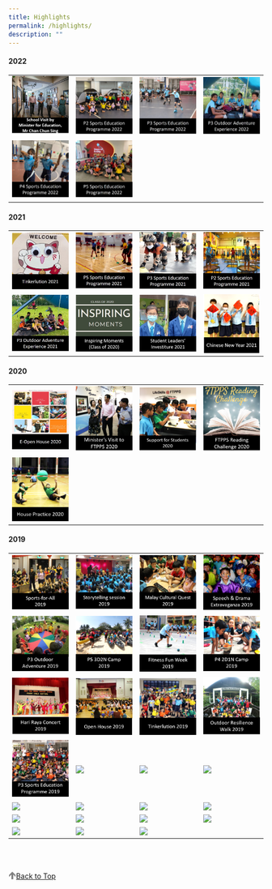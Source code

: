 ```yaml
---
title: Highlights
permalink: /highlights/
description: ""
---
```

#### 2022

<table>
	<tr>
		<td width="25%">
			<a href="/highlights/school-visit-by-minister-for-education-mr-chan-chun-sing">
				<img src="/images/Min%20visit%20logo.png"/>
			</a>
		</td>
		<td width="25%">
			<a href="/highlights/p2-sports-education-programme-2022">
				<img src="/images/Logo%20P2%20Sports%20Education%20Programme%202022.png"/>
			</a>
		</td>
		<td width="25%">
			<a href="/highlights/p3-sports-education-programme-2022">
				<img src="/images/Logo%20P3%20Sports%20Education%20Programme%202022.jpg"/>
			</a>
		</td>
		<td width="25%">
			<a href="/highlights/p3-outdoor-adventure-experience-2022">
				<img src="/images/Logo%20P3%20Outdoor%20Adventure%20Experience%202022.jpg"/>
			</a>
		</td>
	</tr>
	<tr>
		<td width="25%">
			<a href="/highlights/p4-sports-education-programme-2022">
				<img src="/images/Logo%20P4%20Sports%20Education%20Programme%202022.jpg"/>
			</a>
		</td>
		<td width="25%">
			<a href="/highlights/p5-sports-education-programme-2022">
				<img src="/images/P5%20Sports%20Education%20Programme%202022.jpg"/>
			</a>
		</td>
		<td width="25%">		</td>
		<td width="25%">		</td>
	</tr>
</table>

#### 2021

<table>
	<tr>
		<td width="25%">
			<a href="/highlights/tinkerlution-2021">
				<img src="/images/Tinkerlution%202021.jpg"/>
			</a>
		</td>
		<td width="25%">
			<a href="/highlights/p5-sports-education-programme-2021">
				<img src="/images/P5%20Sports%20Education%20Programme%202021.jpg"/>
			</a>
		</td>
		<td width="25%">
			<a href="/highlights/p3-sports-education-programme-2021">
				<img src="/images/P3%20Sports%20Education%20Programme%202021.jpg"/>
			</a>
		</td>
		<td width="25%">
			<a href="/highlights/p2-sports-education-programme-2021">
				<img src="/images/P2%20Sports%20Education%20Programme%202021.jpg"/>
			</a>
		</td>
	</tr>
	<tr>
		<td width="25%">
			<a href="/highlights/p3-outdoor-adventure-experience-2021">
				<img src="/images/P3%20Outdoor%20Adventure%20Experience%202021.jpg"/>
			</a>
		</td>
		<td width="25%">
			<a href="/highlights/inspiring-moments-class-of-2020">
				<img src="/images/INSPIRING%20MOMENTS.png"/>
			</a>
		</td>
		<td width="25%">
			<a href="/highlights/student-leaders-investiture-2021">
				<img src="/images/STUDENT%20LEADERS%20INVESTITURE%201.png"/>
			</a>
		</td>
		<td width="25%">
			<a href="/highlights/chinese-new-year-celebration-2021">
				<img src="/images/CNY%202021.png"/>
			</a>
		</td>
	</tr>
</table>

#### 2020

<table>
	<tr>
		<td width="25%">
			<a href="/highlights/e-open-house-2020">
				<img src="/images/e-Open%20House%202020.jpg"/>
			</a>
		</td>
		<td width="25%">
			<a href="/highlights/ministers-visit-to-ftpps">
				<img src="/images/Minister%20Visit%20to%20FTPPS%204.png"/>
			</a>
		</td>
		<td width="25%">
			<a href="/highlights/support-for-students">
				<img src="/images/Support%20for%20Students%202020.png"/>
			</a>
		</td>
		<td width="25%">
			<a href="/highlights/ftpps-digital-reading-challenge-2020">
				<img src="/images/FTPPS%20Reading%20Challenge%202020.png"/>
			</a>
		</td>
	</tr>
		<tr>
		<td width="25%">
			<a href="/highlights/house-practice-2020">
				<img src="/images/House%20Practice%202020.png"/>
			</a>
		</td>
		<td width="25%">		</td>
		<td width="25%">		</td>
		<td width="25%">		</td>
	</tr>	
</table>

#### 2019

<table>
	<tr>
		<td width="25%">
			<a href="/highlights/sports-for-all-2019">
				<img src="/images/SPORTS-FOR-ALL%202019.png"/>
			</a>
		</td>
		<td width="25%">
			<a href="/highlights/storytelling-session-2019">
				<img src="/images/STORYTELLING%20SESSION%202019.png"/>
			</a>
		</td>
		<td width="25%">
			<a href="/highlights/malay-cultural-quest-2019">
				<img src="/images/MALAY%20CULTURAL%20QUEST%202019.png"/>
			</a>
		</td>
		<td width="25%">
			<a href="/highlights/speech-n-drama-2019">
				<img src="/images/SPEECH%20&%20DRAMA%202019.png"/>
			</a>
		</td>
	</tr>
		<tr>
		<td width="25%">
			<a href="/highlights/p3-outdoor-adventure-2019">
				<img src="/images/P3%20OALJ%202019.png"/>
			</a>
		</td>
		<td width="25%">
			<a href="/highlights/p5-camp-2019">
				<img src="/images/P5%203D2N%20Camp%202019.png"/>
			</a>
		</td>
		<td width="25%">
			<a href="/highlights/fitness-fun-week-2019">
				<img src="/images/FITNESS%20FUN%20WEEK%202019.png"/>
			</a>
		</td>
		<td width="25%">
			<a href="/highlights/p4-camp-2019">
				<img src="/images/P4%202D1N%20Camp%202019.png"/>
			</a>
		</td>
	</tr>
		<tr>
		<td width="25%">
			<a href="/highlights/hari-raya-concert-2019">
				<img src="/images/Hari%20Raya%20Concert%202019.png"/>
			</a>
		</td>
		<td width="25%">
			<a href="/highlights/open-house-2019">
				<img src="/images/Open%20House%202019.png"/>
			</a>
		</td>
		<td width="25%">
			<a href="/highlights/tinkerlution-2019">
				<img src="/images/Tinkerlution%202019.png"/>
			</a>
		</td>
		<td width="25%">
			<a href="/highlights/outdoor-resilience-walk-2019">
				<img src="/images/ORW%202019.png"/>
			</a>
		</td>
	</tr>
		<tr>
		<td width="25%">
			<a href="/highlights/p3-sports-education-programme-2019">
				<img src="/images/P3%20SEP%202019.png"/>
			</a>
		</td>
		<td width="25%">
			<a href="link">
				<img src="img"/>
			</a>
		</td>
		<td width="25%">
			<a href="link">
				<img src="img"/>
			</a>
		</td>
		<td width="25%">
			<a href="link">
				<img src="img"/>
			</a>
		</td>
	</tr>
		<tr>
		<td width="25%">
			<a href="link">
				<img src="img"/>
			</a>
		</td>
		<td width="25%">
			<a href="link">
				<img src="img"/>
			</a>
		</td>
		<td width="25%">
			<a href="link">
				<img src="img"/>
			</a>
		</td>
		<td width="25%">
			<a href="link">
				<img src="img"/>
			</a>
		</td>
	</tr>
		<tr>
		<td width="25%">
			<a href="link">
				<img src="img"/>
			</a>
		</td>
		<td width="25%">
			<a href="link">
				<img src="img"/>
			</a>
		</td>
		<td width="25%">
			<a href="link">
				<img src="img"/>
			</a>
		</td>
		<td width="25%">
			<a href="link">
				<img src="img"/>
			</a>
		</td>
	</tr>
		<tr>
		<td width="25%">
			<a href="link">
				<img src="img"/>
			</a>
		</td>
		<td width="25%">
			<a href="link">
				<img src="img"/>
			</a>
		</td>
		<td width="25%">
			<a href="link">
				<img src="img"/>
			</a>
		</td>
		<td width="25%">    </td>
	</tr>
</table>

<br>
<br>
<br>

<a href="/highlights#lo_main">
	 <img src="/images/arrow-up.png" style="width:3%" align="left"/> Back to Top
</a>